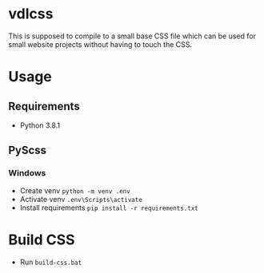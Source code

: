 # vdlcss
This is supposed to compile to a small base CSS file which can be used for small website projects without having to touch the CSS.

# Usage
## Requirements
- Python 3.8.1

## PyScss
### Windows
- Create venv `python -m venv .env`
- Activate venv `.env\Scripts\activate`
- Install requirements `pip install -r requirements.txt`

# Build CSS
- Run `build-css.bat`